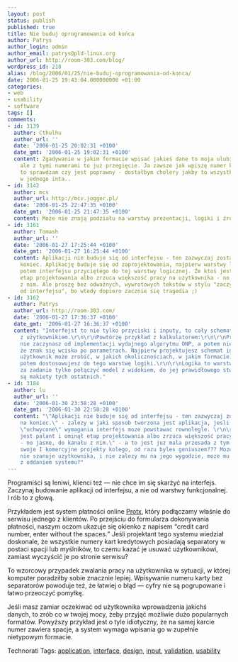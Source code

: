 ```yaml
---
layout: post
status: publish
published: true
title: Nie buduj oprogramowania od końca
author: Patrys
author_login: admin
author_email: patrys@pld-linux.org
author_url: http://room-303.com/blog/
wordpress_id: 218
alias: /blog/2006/01/25/nie-buduj-oprogramowania-od-konca/
date: 2006-01-25 19:43:04.000000000 +01:00
categories:
- web
- usability
- software
tags: []
comments:
- id: 3139
  author: Cthulhu
  author_url: ''
  date: '2006-01-25 20:02:31 +0100'
  date_gmt: '2006-01-25 19:02:31 +0100'
  content: Zgadywanie w jakim formacie wpisać jakieś dane to moja ulubiona zabawa
    ale z tymi numerami to już przegięcie. Ja zawsze jak wpiszę numer karty/konta
    to sprawdzam czy jest poprawny - dostałbym cholery jakby to wszystko zlało się
    w jednego inta..
- id: 3142
  author: mcv
  author_url: http://mcv.jogger.pl/
  date: '2006-01-25 22:47:35 +0100'
  date_gmt: '2006-01-25 21:47:35 +0100'
  content: Może nie znają podziału na warstwy prezentacji, logiki i źródła informacji?
- id: 3161
  author: Tomash
  author_url: ''
  date: '2006-01-27 17:25:44 +0100'
  date_gmt: '2006-01-27 16:25:44 +0100'
  content: Aplikacji nie buduje się od interfejsu - ten zazwyczaj zostawia się na
    koniec. Aplikację buduje się od zaprojektowania, najpierw warstwy logicznej, a
    potem interfejsu przyciętego do tej warstwy logicznej. Że ktoś jest palant i ominął
    etap projektowania albo zrzuca większość pracy na użytkownika - no jasne, do kanału
    z nim. Ale proszę bez odważnych, wywrotowych tekstów w stylu "zaczynaj aplikację
    od interfejsu", bo wtedy dopiero zacznie się tragedia ;)
- id: 3162
  author: Patrys
  author_url: http://room-303.com/
  date: '2006-01-27 17:36:37 +0100'
  date_gmt: '2006-01-27 16:36:37 +0100'
  content: "Interfejst to nie tylko przyciski i inputy, to cały schemat interakcji
    z użytkownikiem.\r\n\r\nPowtórzę przykład z kalkulatorem:\r\n\r\nProgramując kalkulator
    nie zaczynasz od implementacji wydajnego algorytmu ONP, a potem nie mówisz użytkownikowi,
    że znak się wciska po parametrach. Najpierw projektujesz schemat interakcji (co
    użytkownik może zrobić, w jakich okolicznościach, w jakim formacie), a dopiero
    potem dostosowujesz do tego warstwę logiki.\r\n\r\nLogika to warstwa, która ma
    za zadanie tylko połączyć model z widokiem, do jej prawidłowego stworzenia potrzebne
    są makiety tych ostatnich."
- id: 3184
  author: lu
  author_url: ''
  date: '2006-01-30 23:58:28 +0100'
  date_gmt: '2006-01-30 22:58:28 +0100'
  content: "\"Aplikacji nie buduje się od interfejsu - ten zazwyczaj zostawia się
    na koniec.\" - zalezy w jaki sposob tworzona jest aplikacja, jesli masz dobrze
    \"uchwycone\" wymagania interfejs moze powstawac rownolegle. \r\n\r\n\"Że ktoś
    jest palant i ominął etap projektowania albo zrzuca większość pracy na użytkownika
    - no jasne, do kanału z nim.\" - a to jest juz mala przesada z tym palantem.  Pokaz
    swoje I komercyjne projekty kolego, od razu byles geniuszem??? Moze poprostu klient
    nie szanuje uzytkownika, i nie zalezy mu na jego wygodzie, moze mu spieszylo sie
    z oddaniem systemu?"
---
```

<p>Programiści są leniwi, klienci też — nie chce im się skarżyć na interfejs. Zaczynaj budowanie aplikacji od interfejsu, a nie od warstwy funkcjonalnej. I rób to z głową.</p>

<p>Przykładem jest system płatności online <a href="http://www.protx.com/">Protx</a>, który podłączamy właśnie do serwisu jednego z klientów. Po przejściu do formularza dokonywania płatności, naszym oczom ukazuje się okienko z napisem <q>credit card number, enter without the spaces.</q> Jeśli projektant tego systemu wiedział doskonale, że wszystkie numery kart kredytowych posiadają separatory w postaci spacji lub myślników, to czemu kazać je usuwać użytkownikowi, zamiast wyczyścić je po stronie serwisu?</p>

<p>To wzorcowy przypadek zwalania pracy na użytkownika w sytuacji, w której komputer poradziłby sobie znacznie lepiej. Wpisywanie numeru karty bez separatorów powoduje też, że łatwiej o błąd — cyfry nie są pogrupowane i łatwo przeoczyć pomyłkę.</p>

<p>Jeśli masz zamiar oczekiwać od użytkownika wprowadzenia jakichś danych, to zrób co w twojej mocy, żeby przyjąć możliwie dużo popularnych formatów. Powyższy przykład jest o tyle idiotyczny, że na samej karcie numer zawiera spacje, a system wymaga wpisania go w zupełnie nietypowym formacie.</p>

Technorati Tags: <a href="http://technorati.com/tag/application" rel="tag">application</a>, <a href="http://technorati.com/tag/interface" rel="tag">interface</a>, <a href="http://technorati.com/tag/design" rel="tag">design</a>, <a href="http://technorati.com/tag/input" rel="tag">input</a>, <a href="http://technorati.com/tag/validation" rel="tag">validation</a>, <a href="http://technorati.com/tag/usability" rel="tag">usability</a>
